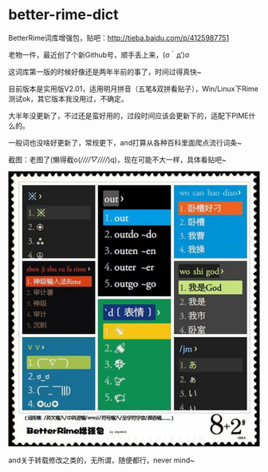 # better-rime-dict
BetterRime词库增强包，贴吧：http://tieba.baidu.com/p/4125987751

老物一件，最近创了个新Github号，顺手丢上来，(σ｀д′)σ

这词库第一版的时候好像还是两年半前的事了，时间过得真快~

目前版本是实用版V2.01，适用明月拼音（五笔&双拼看贴子），Win/Linux下Rime测试ok，其它版本我没用过，不确定。

大半年没更新了，不过还是蛮好用的，过段时间应该会更新下的，适配下PIME什么的。

一般词也没啥好更新了，常规更下，and打算从各种百科里面爬点流行词条~

截图：老图了(懒得截o(*////▽////*)q)，现在可能不大一样，具体看贴吧~

![](./screenshot/preview.jpg)

and关于转载修改之类的，无所谓，随便都行，never mind~

